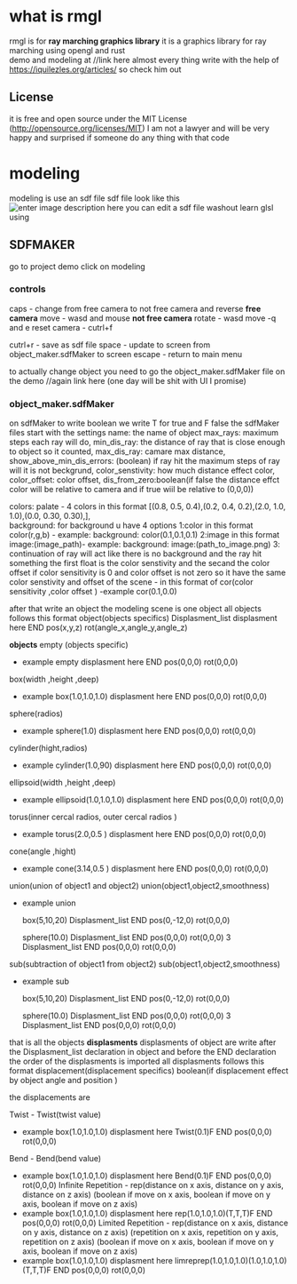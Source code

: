 # what is rmgl
rmgl is for **ray marching graphics library**
it is a graphics library for ray marching using opengl and rust  
demo and modeling at //link here
almost every thing write with the help of https://iquilezles.org/articles/ so check him out 
## License
it is free and open source under the MIT License (http://opensource.org/licenses/MIT)
I am not a lawyer and will be very happy and surprised if someone do any thing with that code 


# modeling
modeling is use an sdf file
sdf file look like this
![enter image description here](https://cdn.discordapp.com/attachments/771848532637384704/1240342702436913152/ok.jpg?ex=664636a8&is=6644e528&hm=51ccc3f2c5da0539b3ec29efd29ea49b54cb7b528288c0ac954c5b9513ce3b19&)
you can edit a sdf file washout learn glsl using 
## SDFMAKER  
go to project demo 
click on modeling
### controls 
caps - change from free camera to not free camera  and reverse
**free camera**
move - wasd and mouse 
**not free camera**
rotate - wasd 
move -q and e
reset camera - cutrl+f

cutrl+r - save as sdf file
space - update to screen from object_maker.sdfMaker to screen
escape - return to main menu

to actually change object you need to go the object_maker.sdfMaker file on the demo //again link here
(one day will be shit with UI I promise)

### object_maker.sdfMaker
on sdfMaker to write boolean we write T for true and F false
the sdfMaker files start with the settings
name: the name of object 
max_rays: maximum steps each ray will do,
min_dis_ray: the distance of ray that is close enough to object so it counted,
max_dis_ray: camare max distance,
show_above_min_dis_errors: (boolean) if ray hit the maximum steps of ray will it is not beckgrund,
color_senstivity: how much distance effect color,
color_offset: color offset,
dis_from_zero:boolean(if false the distance effct color will be relative to camera and if true wiil be relative to (0,0,0))

colors: palate - 4 colors  in this format
 [(0.8, 0.5, 0.4),(0.2, 0.4, 0.2),(2.0, 1.0, 1.0),(0.0, 0.30, 0.30),],   
 background: for background u have 4 options
 1:color in this format  color(r,g,b) - example: background: color(0.1,0.1,0.1)
  2:image in this format image:(image_path)- example: background: image:(path_to_image.png)
  3: continuation of ray
  will act like there is no background and the ray hit something the first float is the color senstivity and the secand the color offset if color sensitivity is 0 and color offset is not zero so it have the same color senstivity and offset of the scene - in this format of cor(color sensitivity ,color offset ) -example cor(0.1,0.0)

after that write an object
the modeling scene is one object
all objects follows this format
object(objects specifics)
 Displasment_list
 displasment here
 END
  pos(x,y,z)
   rot(angle_x,angle_y,angle_z)

**objects**
empty (objects specific) 
- example
empty
 displasment here
 END
  pos(0,0,0)
   rot(0,0,0)
   
box(width ,height ,deep) 
- example
box(1.0,1.0,1.0)
 displasment here
 END
  pos(0,0,0)
   rot(0,0,0)
   
sphere(radios) 
- example
sphere(1.0) 
 displasment here
 END
  pos(0,0,0)
   rot(0,0,0)
   
cylinder(hight,radios) 
- example
cylinder(1.0,90) 
 displasment here
 END
  pos(0,0,0)
   rot(0,0,0)
   
ellipsoid(width ,height ,deep) 
- example
ellipsoid(1.0,1.0,1.0)
 displasment here
 END
  pos(0,0,0)
   rot(0,0,0)
   
torus(inner cercal radios, outer cercal radios ) 
- example
torus(2.0,0.5 ) 
 displasment here
 END
  pos(0,0,0)
   rot(0,0,0)
   
cone(angle ,hight)
- example
cone(3.14,0.5 ) 
 displasment here
 END
  pos(0,0,0)
   rot(0,0,0)
   
union(union of object1 and object2)
union(object1,object2,smoothness)
- example
union

    box(5,10,20)
    Displasment_list
    END
    pos(0,-12,0)
    rot(0,0,0)


    sphere(10.0)
    Displasment_list
    END
    pos(0,0,0)
    rot(0,0,0)
3
Displasment_list
END
pos(0,0,0)
rot(0,0,0)

sub(subtraction of object1 from object2)
sub(object1,object2,smoothness)
- example
sub

    box(5,10,20)
    Displasment_list
    END
    pos(0,-12,0)
    rot(0,0,0)


    sphere(10.0)
    Displasment_list
    END
    pos(0,0,0)
    rot(0,0,0)
3
Displasment_list
END
pos(0,0,0)
rot(0,0,0)

that is all the objects 
**displasments**
displasments of object are write after the Displasment_list declaration in object and before the END declaration
the order of the displasments is imported
all displasments follows this format
displacement(displacement specifics) boolean(if displacement effect by object angle and position )

the displacements are 

Twist - Twist(twist value)
-  example
box(1.0,1.0,1.0)
 displasment here
  Twist(0.1)F
 END
  pos(0,0,0)
   rot(0,0,0)
   
  Bend - Bend(bend value)
-  example
box(1.0,1.0,1.0)
 displasment here
 Bend(0.1)F
 END
  pos(0,0,0)
   rot(0,0,0)
Infinite Repetition - rep(distance on x axis, distance on y axis, distance on z axis)
(boolean if move on x axis, boolean if move on y axis, boolean if move on z axis)
-  example
box(1.0,1.0,1.0)
 displasment here
rep(1.0,1.0,1.0)(T,T,T)F
 END
  pos(0,0,0)
   rot(0,0,0)
Limited Repetition - rep(distance on x axis, distance on y axis, distance on z axis)
(repetition on x axis, repetition on y axis, repetition on z axis)
(boolean if move on x axis, boolean if move on y axis, boolean if move on z axis)
-  example
box(1.0,1.0,1.0)
 displasment here
limreprep(1.0,1.0,1.0)(1.0,1.0,1.0)(T,T,T)F
 END
  pos(0,0,0)
   rot(0,0,0)
